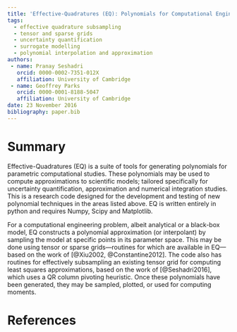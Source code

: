 ```yaml
---
title: 'Effective-Quadratures (EQ): Polynomials for Computational Engineering Studies'
tags:
  - effective quadrature subsampling
  - tensor and sparse grids
  - uncertainty quantification
  - surrogate modelling
  - polynomial interpolation and approximation
authors:
 - name: Pranay Seshadri
   orcid: 0000-0002-7351-012X
   affiliation: University of Cambridge
 - name: Geoffrey Parks
   orcid: 0000-0001-8188-5047
   affiliation: University of Cambridge
date: 23 November 2016
bibliography: paper.bib
---
```


# Summary

Effective-Quadratures (EQ) is a suite of tools for generating polynomials for parametric computational studies. These polynomials may be used to compute approximations to scientific models; tailored specifically for uncertainty quantification, approximation and numerical integration studies. This is a research code designed for the development and testing of new polynomial techniques in the areas listed above. EQ is written entirely in python and requires Numpy, Scipy and Matplotlib. 

For a computational engineering problem, albeit analytical or a black-box model, EQ constructs a polynomial approximation (or interpolant) by sampling the model at specific points in its parameter space. This may be done using tensor or sparse grids—routines for which are available in EQ—based on the work of [@Xiu2002, @Constantine2012]. The code also has routines for effectively subsampling an existing tensor grid for computing least squares approximations, based on the work of [@Seshadri2016], which uses a QR column pivoting heuristic. Once these polynomials have been generated, they may be sampled, plotted, or used for computing moments. 

# References

